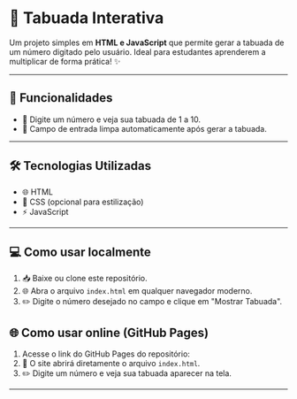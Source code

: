 # 🧮 Tabuada Interativa

Um projeto simples em **HTML e JavaScript** que permite gerar a tabuada de um número digitado pelo usuário. Ideal para estudantes aprenderem a multiplicar de forma prática! ✨

---

## 🚀 Funcionalidades
- 📝 Digite um número e veja sua tabuada de 1 a 10.  
- 🧹 Campo de entrada limpa automaticamente após gerar a tabuada.  

---

## 🛠️ Tecnologias Utilizadas
- 🌐 HTML  
- 🎨 CSS (opcional para estilização)  
- ⚡ JavaScript

---

## 💻 Como usar localmente
1. 📥 Baixe ou clone este repositório.  
2. 🌐 Abra o arquivo `index.html` em qualquer navegador moderno.  
3. ✏️ Digite o número desejado no campo e clique em "Mostrar Tabuada".  

## 🌐 Como usar online (GitHub Pages)
1. Acesse o link do GitHub Pages do repositório:
2. 🌟 O site abrirá diretamente o arquivo `index.html`.  
3. ✏️ Digite um número e veja sua tabuada aparecer na tela.

---

